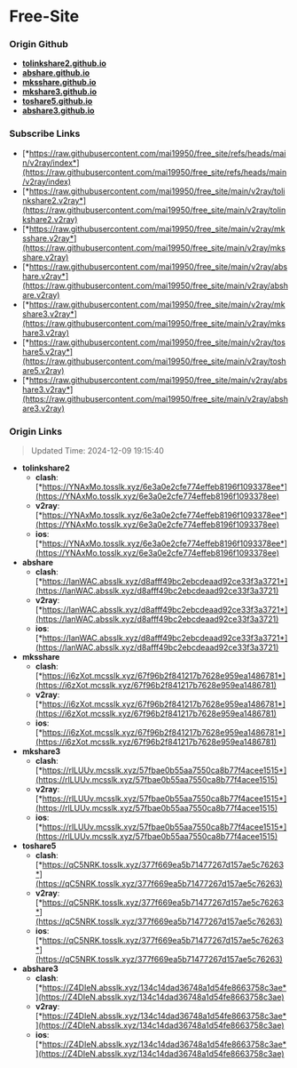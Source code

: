 # Free-Site

### Origin Github

- [**tolinkshare2.github.io**](https://github.com/tolinkshare2/tolinkshare2.github.io)
- [**abshare.github.io**](https://github.com/abshare/abshare.github.io)
- [**mksshare.github.io**](https://github.com/mksshare/mksshare.github.io)
- [**mkshare3.github.io**](https://github.com/mkshare3/mkshare3.github.io)
- [**toshare5.github.io**](https://github.com/toshare5/toshare5.github.io)
- [**abshare3.github.io**](https://github.com/abshare3/abshare3.github.io)

### Subscribe Links

- [*https://raw.githubusercontent.com/mai19950/free_site/refs/heads/main/v2ray/index*](https://raw.githubusercontent.com/mai19950/free_site/refs/heads/main/v2ray/index)
- [*https://raw.githubusercontent.com/mai19950/free_site/main/v2ray/tolinkshare2.v2ray*](https://raw.githubusercontent.com/mai19950/free_site/main/v2ray/tolinkshare2.v2ray)
- [*https://raw.githubusercontent.com/mai19950/free_site/main/v2ray/mksshare.v2ray*](https://raw.githubusercontent.com/mai19950/free_site/main/v2ray/mksshare.v2ray)
- [*https://raw.githubusercontent.com/mai19950/free_site/main/v2ray/abshare.v2ray*](https://raw.githubusercontent.com/mai19950/free_site/main/v2ray/abshare.v2ray)
- [*https://raw.githubusercontent.com/mai19950/free_site/main/v2ray/mkshare3.v2ray*](https://raw.githubusercontent.com/mai19950/free_site/main/v2ray/mkshare3.v2ray)
- [*https://raw.githubusercontent.com/mai19950/free_site/main/v2ray/toshare5.v2ray*](https://raw.githubusercontent.com/mai19950/free_site/main/v2ray/toshare5.v2ray)
- [*https://raw.githubusercontent.com/mai19950/free_site/main/v2ray/abshare3.v2ray*](https://raw.githubusercontent.com/mai19950/free_site/main/v2ray/abshare3.v2ray)

### Origin Links

> Updated Time: 2024-12-09 19:15:40

- **tolinkshare2**
  - **clash**: [*https://YNAxMo.tosslk.xyz/6e3a0e2cfe774effeb8196f1093378ee*](https://YNAxMo.tosslk.xyz/6e3a0e2cfe774effeb8196f1093378ee)
  - **v2ray**: [*https://YNAxMo.tosslk.xyz/6e3a0e2cfe774effeb8196f1093378ee*](https://YNAxMo.tosslk.xyz/6e3a0e2cfe774effeb8196f1093378ee)
  - **ios**: [*https://YNAxMo.tosslk.xyz/6e3a0e2cfe774effeb8196f1093378ee*](https://YNAxMo.tosslk.xyz/6e3a0e2cfe774effeb8196f1093378ee)
- **abshare**
  - **clash**: [*https://IanWAC.absslk.xyz/d8afff49bc2ebcdeaad92ce33f3a3721*](https://IanWAC.absslk.xyz/d8afff49bc2ebcdeaad92ce33f3a3721)
  - **v2ray**: [*https://IanWAC.absslk.xyz/d8afff49bc2ebcdeaad92ce33f3a3721*](https://IanWAC.absslk.xyz/d8afff49bc2ebcdeaad92ce33f3a3721)
  - **ios**: [*https://IanWAC.absslk.xyz/d8afff49bc2ebcdeaad92ce33f3a3721*](https://IanWAC.absslk.xyz/d8afff49bc2ebcdeaad92ce33f3a3721)
- **mksshare**
  - **clash**: [*https://i6zXot.mcsslk.xyz/67f96b2f841217b7628e959ea1486781*](https://i6zXot.mcsslk.xyz/67f96b2f841217b7628e959ea1486781)
  - **v2ray**: [*https://i6zXot.mcsslk.xyz/67f96b2f841217b7628e959ea1486781*](https://i6zXot.mcsslk.xyz/67f96b2f841217b7628e959ea1486781)
  - **ios**: [*https://i6zXot.mcsslk.xyz/67f96b2f841217b7628e959ea1486781*](https://i6zXot.mcsslk.xyz/67f96b2f841217b7628e959ea1486781)
- **mkshare3**
  - **clash**: [*https://rlLUUv.mcsslk.xyz/57fbae0b55aa7550ca8b77f4acee1515*](https://rlLUUv.mcsslk.xyz/57fbae0b55aa7550ca8b77f4acee1515)
  - **v2ray**: [*https://rlLUUv.mcsslk.xyz/57fbae0b55aa7550ca8b77f4acee1515*](https://rlLUUv.mcsslk.xyz/57fbae0b55aa7550ca8b77f4acee1515)
  - **ios**: [*https://rlLUUv.mcsslk.xyz/57fbae0b55aa7550ca8b77f4acee1515*](https://rlLUUv.mcsslk.xyz/57fbae0b55aa7550ca8b77f4acee1515)
- **toshare5**
  - **clash**: [*https://qC5NRK.tosslk.xyz/377f669ea5b71477267d157ae5c76263*](https://qC5NRK.tosslk.xyz/377f669ea5b71477267d157ae5c76263)
  - **v2ray**: [*https://qC5NRK.tosslk.xyz/377f669ea5b71477267d157ae5c76263*](https://qC5NRK.tosslk.xyz/377f669ea5b71477267d157ae5c76263)
  - **ios**: [*https://qC5NRK.tosslk.xyz/377f669ea5b71477267d157ae5c76263*](https://qC5NRK.tosslk.xyz/377f669ea5b71477267d157ae5c76263)
- **abshare3**
  - **clash**: [*https://Z4DIeN.absslk.xyz/134c14dad36748a1d54fe8663758c3ae*](https://Z4DIeN.absslk.xyz/134c14dad36748a1d54fe8663758c3ae)
  - **v2ray**: [*https://Z4DIeN.absslk.xyz/134c14dad36748a1d54fe8663758c3ae*](https://Z4DIeN.absslk.xyz/134c14dad36748a1d54fe8663758c3ae)
  - **ios**: [*https://Z4DIeN.absslk.xyz/134c14dad36748a1d54fe8663758c3ae*](https://Z4DIeN.absslk.xyz/134c14dad36748a1d54fe8663758c3ae)
